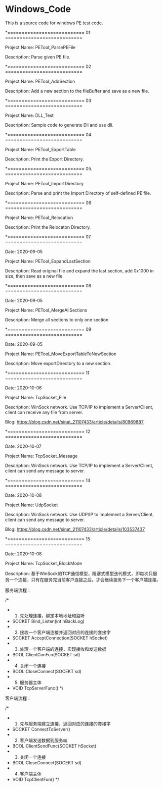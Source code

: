 # Windows_Code

This is a source code for windows PE test code.


*=========================== 01 ===========================  

Project Name: PETool_ParsePEFile

Description: Parse given PE file.


*=========================== 02 ===========================  

Project Name: PETool_AddSection

Description: Add a new section to the fileBuffer and save as a new file.


*=========================== 03  =========================== 

Project Name: DLL_Test

Description: Sample code to generate Dll and use dll.


*=========================== 04  ===========================  

Project Name: PETool_ExportTable

Description: Print the Export Directory.


*=========================== 05.  ===========================  

Project Name: PETool_ImportDirectory

Description: Parse and print the Import Directory of self-defined PE file.



*=========================== 06  =========================== 

Project Name: PETool_Relocation

Description: Print the Relocaton Directory.


*=========================== 07  =========================== 

Date: 2020-09-05

Project Name: PETool_ExpandLastSection

Description: Read original file and expand the last section, add 0x1000 in size, then save as a new file.


*=========================== 08  =========================== 

Date: 2020-09-05

Project Name: PETool_MergeAllSections

Description: Merge all sections to only one section.


*=========================== 09  =========================== 

Date: 2020-09-05

Project Name: PETool_MoveExportTableToNewSection

Description: Move exportDirectory to a new section.


*=========================== 11  =========================== 

Date: 2020-10-06

Project Name: TcpSocket_File

Description: WinSock network. Use TCP/IP to implement a Server/Client, client can receive any file from server.

Blog: https://blog.csdn.net/sinat_21107433/article/details/80869887


*=========================== 12  =========================== 

Date: 2020-10-07

Project Name: TcpSocket_Message

Description: WinSock network. Use TCP/IP to implement a Server/Client, client can send any message to server.


*=========================== 14  =========================== 

Date: 2020-10-08

Project Name: UdpSocket

Description: WinSock network. Use UDP/IP to implement a Server/Client, client can send any message to server.

Blog: https://blog.csdn.net/sinat_21107433/article/details/103537437


*=========================== 15  =========================== 

Date: 2020-10-08

Project Name: TcpSocket_BlockMode

Description: 基于WinSock的TCP通信模型，阻塞式模型迭代模式，即每次只服务一个连接，只有在服务完当前客户连接之后，才会继续服务下一个客户端连接。

服务端流程：

/*
* 1. 先处理连接，绑定本地地址和监听
*    SOCKET Bind_Listen(int nBackLog)
* 2. 接收一个客户端连接并返回对应的连接的套接字
*    SOCKET AcceptConnection(SOCKET hSocket)
* 3. 处理一个客户端的连接，实现接收和发送数据
*    BOOL ClientConFun(SOCKET sd)
* 4. 关闭一个连接
*    BOOL CloseConnect(SOCEKT sd)
* 5. 服务器主体
*    VOID TcpServerFunc()
*/

客户端流程：

/*
* 1. 先与服务端建立连接，返回对应的连接的套接字
*    SOCKET ConnectToServer()
* 2. 客户端发送数据到服务端
*    BOOL ClientSendFunc(SOCKET hSocket)
* 3. 关闭一个连接
*    BOOL CloseConnect(SOCEKT sd)
* 4. 客户端主体
*    VOID TcpClientFun()
*/









